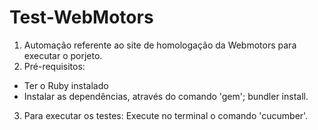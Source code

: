 # Test-WebMotors
1. Automação referente ao site de homologação da Webmotors para executar o porjeto. 
2. Pré-requisitos: 
  - Ter o Ruby instalado
  -  Instalar as dependências, através do comando 'gem'; bundler install.

3. Para executar os testes: Execute no terminal o comando 'cucumber'.
